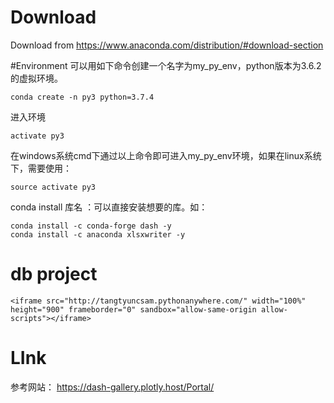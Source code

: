 # Download
Download from https://www.anaconda.com/distribution/#download-section

#Environment
可以用如下命令创建一个名字为my_py_env，python版本为3.6.2的虚拟环境。
```
conda create -n py3 python=3.7.4
```
进入环境
```
activate py3
```
在windows系统cmd下通过以上命令即可进入my_py_env环境，如果在linux系统下，需要使用：
```
source activate py3
```
conda install 库名 ：可以直接安装想要的库。如：
```
conda install -c conda-forge dash -y
conda install -c anaconda xlsxwriter -y
```

# db project
```
<iframe src="http://tangtyuncsam.pythonanywhere.com/" width="100%" height="900" frameborder="0" sandbox="allow-same-origin allow-scripts"></iframe>
```
# LInk
参考网站：
https://dash-gallery.plotly.host/Portal/
